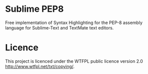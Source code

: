 # Sublime PEP8

Free implementation of Syntax Highlighting for the PEP-8 assembly language for  Sublime-Text and TextMate text editors.

# Licence

This project is licenced under the WTFPL public licence version 2.0 http://www.wtfpl.net/txt/copying/.
